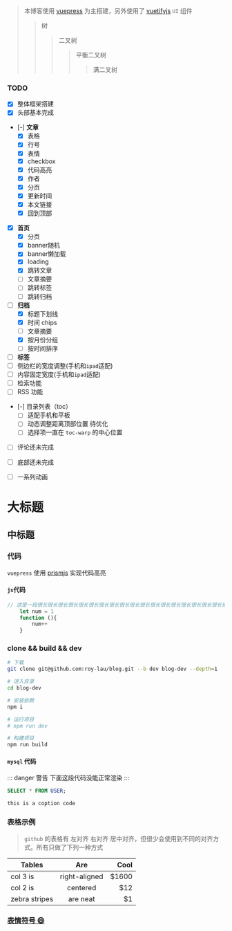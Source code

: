

> 本博客使用 [vuepress](https://v1.vuepress.vuejs.org/zh/) 为主搭建，另外使用了 [vuetifyjs](https://vuetifyjs.com/zh-Hans) `UI` 组件
>>树
>>>二叉树
>>>>平衡二叉树
>>>>>满二叉树
<!-- more -->


### TODO

* [X] 整体框架搭建
* [X] 头部基本完成
* [-] __文章__
	- [X] 表格
	- [X] 行号
	- [X] 表情
	- [X] checkbox
	- [X] 代码高亮
	- [X] 作者
	- [X] 分页
	- [X] 更新时间
	- [X] 本文链接
	- [X] 回到顶部
* [X] __首页__
	- [X] 分页
	- [X] banner随机
	- [X] banner懒加载
	- [X] loading
	- [X] 跳转文章
	- [ ] 文章摘要
	- [ ] 跳转标签
	- [ ] 跳转归档
* [ ] __归档__
	- [X] 标题下划线
	- [X] 时间 chips
	- [ ] 文章摘要
	- [X] 按月份分组
	- [ ] 按时间排序
* [ ] __标签__
* [ ] 侧边栏的宽度调整(手机和`ipad`适配)
* [ ] 内容固定宽度(手机和`ipad`适配)
* [ ] 检索功能
* [ ] RSS 功能
* [-] 目录列表（toc）
	- [ ] 适配手机和平板
	- [ ] 动态调整距离顶部位置 待优化
	- [ ] 选择项一直在 `toc-warp` 的中心位置
* [ ] 评论还未完成
* [ ] 底部还未完成
* [ ] 一系列动画


大标题
====

中标题
-------

### 代码

`vuepress` 使用 [prismjs](https://prismjs.com/ "prismjs") 实现代码高亮

#### `js`代码

``` js {4}
// 这是一段很长很长很长很长很长很长很长很长很长很长很长很长很长很长很长很长很长很长很长很长很长很长很长很长很长很长很长很长很长很长很长很长长很长很长很长很长很长很长长很长很长很长很长很长很长长很长很长很长很长很长很长长很长很长很长很长很长很长长很长很长很长很长很长很长长很长很长很长很长很长很长长很长很长很长很长很长很长长很长很长很长很长很长很长长很长很长很长很长很长很长长很长很长很长很长很长很长长很长很长很长很长很长很长长很长很长很长很长很长很长长很长很长很长很长很长很长长很长很长很长很长很长很长长很长很长很长很长很长很长很长很长很长很长很长的注释
	let num = 1
	function (){
		num++
	}
```

### clone && build && dev

```sh
# 下载
git clone git@github.com:roy-lau/blog.git --b dev blog-dev --depth=1

# 进入目录
cd blog-dev

# 安装依赖
npm i

# 运行项目
# npm run dev

# 构建项目
npm run build
```


#### `mysql` 代码

::: danger 警告
下面这段代码没能正常渲染
:::

```sql
SELECT * FROM USER;
```


	this is a coption code


### 表格示例

> `github` 的表格有 左对齐 右对齐 居中对齐，但很少会使用到不同的对齐方式。所有只做了下列一种方式


| Tables        | Are           | Cool  |
| ------------- |:-------------:| -----:|
| col 3 is      | right-aligned | $1600 |
| col 2 is      | centered      |   $12 |
| zebra stripes | are neat      |    $1 |

### [表情符号 :smile:](../emoji/emoji-table.md "点击跳转至表情符号列表")
